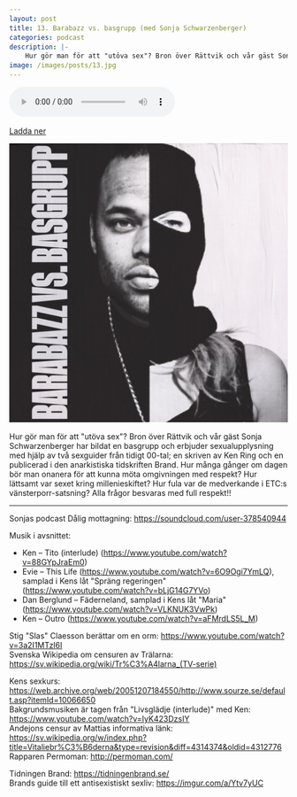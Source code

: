 ```yaml
---
layout: post
title: 13. Barabazz vs. basgrupp (med Sonja Schwarzenberger)
categories: podcast
description: |-
    Hur gör man för att "utöva sex"? Bron över Rättvik och vår gäst Sonja Schwarzenberger har bildat en basgrupp och erbjuder sexualupplysning med hjälp av två sexguider från tidigt 00-tal; en skriven av Ken Ring och en publicerad i den anarkistiska tidskriften Brand. Hur många gånger om dagen bör man onanera för att kunna möta omgivningen med respekt? Hur lättsamt var sexet kring millenieskiftet? Hur fula var de medverkande i ETC:s vänsterporr-satsning? Alla frågor besvaras med full respekt!!
image: /images/posts/13.jpg
---
```


<audio controls="controls">
  <source type="audio/mp3" src="/b/13%20-%20Bron%20%C3%B6ver%20R%C3%A4ttvik%20-%20Barabazz%20vs.%20basgrupp%20%28med%20Sonja%20Schwarzenberger%29.mp3"></source>
</audio>

[Ladda ner](/b/13%20-%20Bron%20%C3%B6ver%20R%C3%A4ttvik%20-%20Barabazz%20vs.%20basgrupp%20%28med%20Sonja%20Schwarzenberger%29.mp3)

![](/images/posts/13.jpg)

Hur gör man för att "utöva sex"? Bron över Rättvik och vår gäst Sonja Schwarzenberger har bildat en basgrupp och erbjuder sexualupplysning med hjälp av två sexguider från tidigt 00-tal; en skriven av Ken Ring och en publicerad i den anarkistiska tidskriften Brand. Hur många gånger om dagen bör man onanera för att kunna möta omgivningen med respekt? Hur lättsamt var sexet kring millenieskiftet? Hur fula var de medverkande i ETC:s vänsterporr-satsning? Alla frågor besvaras med full respekt!!

---

Sonjas podcast Dålig mottagning: <https://soundcloud.com/user-378540944>

Musik i avsnittet:

* Ken – Tito (interlude) (<https://www.youtube.com/watch?v=88GYpJraEm0>)
* Evie – This Life (<https://www.youtube.com/watch?v=6O9Ogi7YmLQ>), samplad i Kens låt "Spräng regeringen" (<https://www.youtube.com/watch?v=bLjG14G7YVo>)
* Dan Berglund – Fäderneland, samplad i Kens låt "Maria" (<https://www.youtube.com/watch?v=VLKNUK3VwPk>)
* Ken – Outro (<https://www.youtube.com/watch?v=aFMrdLS5L_M>)

Stig "Slas" Claesson berättar om en orm: <https://www.youtube.com/watch?v=3a2I1MTzl6I>  
Svenska Wikipedia om censuren av Trälarna: <https://sv.wikipedia.org/wiki/Tr%C3%A4larna_(TV-serie)>

Kens sexkurs: <https://web.archive.org/web/20051207184550/http://www.sourze.se/default.asp?itemId=10066650>  
Bakgrundsmusiken är tagen från "Livsglädje (interlude)" med Ken: <https://www.youtube.com/watch?v=IyK423DzsIY>  
Andejons censur av Mattias informativa länk: <https://sv.wikipedia.org/w/index.php?title=Vitaliebr%C3%B6derna&type=revision&diff=4314374&oldid=4312776>  
Rapparen Permoman: <http://permoman.com/>

Tidningen Brand: <https://tidningenbrand.se/>  
Brands guide till ett antisexistiskt sexliv: <https://imgur.com/a/Ytv7yUC>
